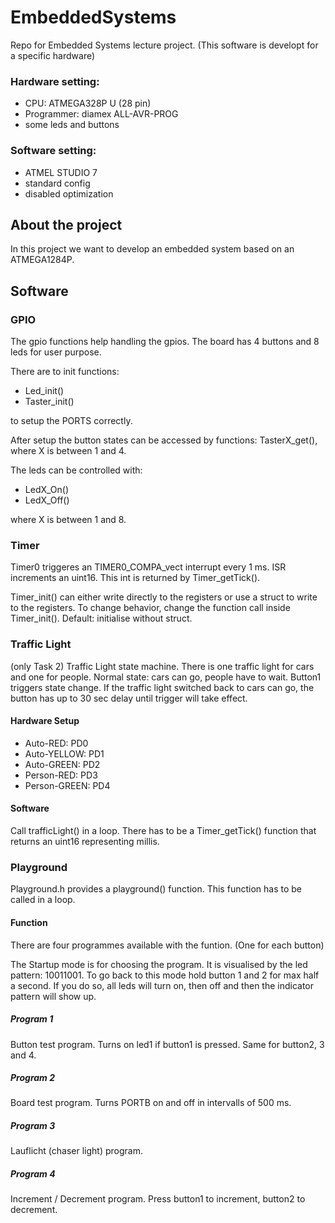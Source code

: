 # EmbeddedSystems
 Repo for Embedded  Systems lecture project.
 (This software is developt for a specific hardware)
 
 ### Hardware setting:
 - CPU: ATMEGA328P U (28 pin)
 - Programmer: diamex ALL-AVR-PROG
 - some leds and buttons
 
 ### Software setting:
 - ATMEL STUDIO 7
 - standard config
 - disabled optimization

## About the project
In this project we want to develop an embedded system based on an ATMEGA1284P.

## Software

### GPIO
The gpio functions help handling the gpios. The board has 4 buttons and 8 leds for user purpose. 

There are to init functions:
- Led_init()
- Taster_init()

to setup the PORTS correctly.

After setup the button states can be accessed by functions:
TasterX_get(), where X is between 1 and 4.

The leds can be controlled with:
- LedX_On()
- LedX_Off()

where X is between 1 and 8.

### Timer
Timer0 triggeres an TIMER0_COMPA_vect interrupt every 1 ms. ISR increments an uint16. This int is returned by Timer_getTick().

Timer_init() can either write directly to the registers or use a struct to write to the registers. To change behavior, change the function call inside Timer_init(). Default: initialise without struct.

### Traffic Light
(only Task 2)
Traffic Light state machine. There is one traffic light for cars and one for people. Normal state: cars can go, people have to wait. Button1 triggers state change. If the traffic light switched back to cars can go, the button has up to 30 sec delay until trigger will take effect.

#### Hardware Setup
- Auto-RED: PD0
- Auto-YELLOW: PD1
- Auto-GREEN: PD2
- Person-RED: PD3
- Person-GREEN: PD4

#### Software
Call trafficLight() in a loop. There has to be a Timer_getTick() function that returns an uint16 representing millis.

### Playground
Playground.h provides a playground() function. This function has to be called in a loop.

#### Function
There are four programmes available with the funtion. (One for each button)

The Startup mode is for choosing the program. It is visualised by the led pattern: 10011001. 
To go back to this mode hold button 1 and 2 for max half a second. If you do so, all leds will turn on, then off and then the indicator pattern will show up.

##### Program 1
Button test program. Turns on led1 if button1 is pressed. Same for button2, 3 and 4.

##### Program 2
Board test program. Turns PORTB on and off in intervalls of 500 ms.

##### Program 3
Lauflicht (chaser light) program. 

##### Program 4
Increment / Decrement program. Press button1 to increment, button2 to decrement.
